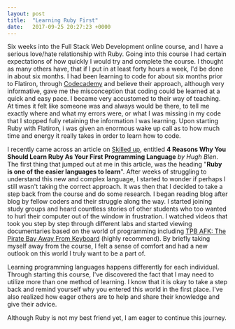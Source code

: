 ```yaml
---
layout: post
title:  "Learning Ruby First"
date:   2017-09-25 20:27:23 +0000
---
```



Six weeks into the Full Stack Web Development online course, and I have a serious love/hate relationship with Ruby. Going into this course I had certain expectations of how quickly I would try and complete the course. I thought as many others have, that if I put in at least forty hours a week, I'd be done in about six months. I had been learning to code for about six months prior to Flatiron, through <a href="https://www.codecademy.com/">Codecademy</a> and believe their approach, although very informative, gave me the misconception that coding could be learned at a quick and easy pace. I became very accustomed to their way of teaching. At times it felt like someone was and always would be there, to tell me exactly where and what my errors were, or what I was missing in my code that I stopped fully retaining the information I was learning. Upon starting Ruby with Flatiron, i was given an enormous wake up call as to how much time and energy it really takes in order to learn how to code.

I recently came across an article on <a href="http://www.skilledup.com/articles/4-reasons-learn-ruby-first-programming-language">Skilled up</a>, entitled **4 Reasons Why You Should Learn Ruby As Your First Programming Language** *by Hugh Blen*. The first thing that jumped out at me in this article, was the heading "**Ruby is one of the easier languages to learn**". After weeks of struggling to understand this new and complex language, I started to wonder if perhaps I still wasn't taking the correct approach. It was then that I decided to take a step back from the course and do some research. I began reading blog after blog by fellow coders and their struggle along the way. I started joining study groups and heard countless stories of other students who too wanted to hurl their computer out of the window in frustration. I watched videos that took you step by step through different labs and started viewing documentaries based on the world of programming including <a href="https://en.wikipedia.org/wiki/TPB_AFK">TPB AFK: The Pirate Bay Away From Keyboard</a> (highly recommend). By briefly taking myself away from the course, I felt a sense of comfort and had a new outlook on this world I truly want to be a part of. 

Learning programming languages happens differently for each individual. Through starting this course, I've discovered the fact that I may need to utilize more than one method of learning. I know that it is okay to take a step back and remind yourself why you entered this world in the first place. I've also realized how eager others are to help and share their knowledge and give their advice. 

Although Ruby is not my best friend yet, I am eager to continue this journey. 

<img alt="" src="//i.imgur.com/MDdoKPL.jpg?1" style="max-width: 100%; min-height: 386px;" original-title="">


